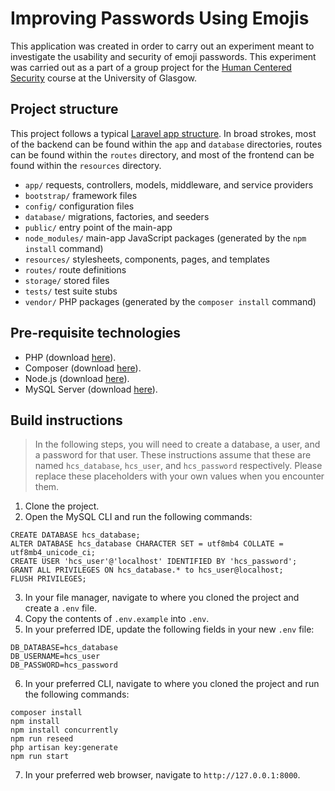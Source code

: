 # Improving Passwords Using Emojis

This application was created in order to carry out an experiment meant to investigate the usability and security of emoji passwords. This experiment was carried out as a part of a group project for the [Human Centered Security](https://www.gla.ac.uk/coursecatalogue/course/?code=COMPSCI5060) course at the University of Glasgow.

## Project structure
This project follows a typical [Laravel app structure](https://laravel.com/docs/10.x/structure). In broad strokes, most of the backend can be found within the `app` and `database` directories, routes can be found within the `routes` directory, and most of the frontend can be found within the `resources` directory.

* `app/` requests, controllers, models, middleware, and service providers
* `bootstrap/` framework files
* `config/` configuration files
* `database/` migrations, factories, and seeders
* `public/` entry point of the main-app
* `node_modules/` main-app JavaScript packages (generated by the `npm install` command)
* `resources/` stylesheets, components, pages, and templates
* `routes/` route definitions
* `storage/` stored files
* `tests/` test suite stubs
* `vendor/` PHP packages (generated by the `composer install` command)

## Pre-requisite technologies

* PHP (download [here](https://www.php.net/downloads.php)).
* Composer (download [here](https://getcomposer.org/doc/00-intro.md)).
* Node.js (download [here](https://nodejs.org/en/download)).
* MySQL Server (download [here](https://dev.mysql.com/downloads/mysql/)).

## Build instructions

> In the following steps, you will need to create a database, a user, and a password for that user. These instructions assume that these are named `hcs_database`, `hcs_user`, and `hcs_password` respectively. Please replace these placeholders with your own values when you encounter them.

1. Clone the project.
2. Open the MySQL CLI and run the following commands:
```
CREATE DATABASE hcs_database;
ALTER DATABASE hcs_database CHARACTER SET = utf8mb4 COLLATE = utf8mb4_unicode_ci;
CREATE USER 'hcs_user'@'localhost' IDENTIFIED BY 'hcs_password';
GRANT ALL PRIVILEGES ON hcs_database.* to hcs_user@localhost;
FLUSH PRIVILEGES;
```
3. In your file manager, navigate to where you cloned the project and create a `.env` file.
4. Copy the contents of `.env.example` into `.env`.
5. In your preferred IDE, update the following fields in your new `.env` file:
```
DB_DATABASE=hcs_database
DB_USERNAME=hcs_user
DB_PASSWORD=hcs_password
```
6. In your preferred CLI, navigate to where you cloned the project and run the following commands:
```
composer install
npm install
npm install concurrently
npm run reseed
php artisan key:generate
npm run start
```
7. In your preferred web browser, navigate to `http://127.0.0.1:8000`.

